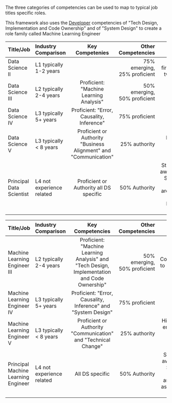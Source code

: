 The three categories of competencies can be used to map to typical job titles specific roles. 

This framework also uses the [Developer](./Developer.md)  competencies of 
"Tech Design, Implementation and Code Ownership" and of "System Design" to create 
a role family called Machine Learning Engineer


| Title/Job                   |  Industry Comparison       | Key Competenies                                                     | Other Competencies              |     Notes  |
| --------------------------- |:-------------------------- |:-------------------------------------------------------------------:| -------------------------------:| ----------:|
| Data Science II             |  L1 typically 1-2 years    |                                                                     | 75% emerging, 25% proficient    | typically first one or two years |
| Data Science III            |  L2 typically 2-4 years    | Proficient: "Machine Learning Analysis"                             | 50% emerging, 50% proficient    |   |
| Data Science IV             |  L3 typically 5+  years    | Proficient: "Error, Causality, Inference"                           | 75% proficient                  |  | 
| Data Science V              |  L3 typically < 8 years    |  Proficient or Authority  "Business Alignment" and "Communication"  | 25% authority                   | High end to end impact; | 
| Principal Data Scientist    |  L4 not experience related | Proficient or Authority all DS specific                             | 50% Authority                   | Strong self awareness, Strong on general areas such as business acumen | 
          

                                                                                                                                                                                                     
| Title/Job                             |  Industry Comparison       | Key Competencies                                                                                | Other Competencies              |     Notes  |
| ------------------------------------- |:-------------------------- |:-----------------------------------------------------------------------------------------------:| -------------------------------:| ----------:|
| Machine Learning Engineer III         |  L2 typically 2-4 years    | Proficient: "Machine Learning Analysis"  and "Tech Design, Implementation and Code Ownership"   | 50% emerging, 50% proficient    |  Comparable to SWDev III |
| Machine Learning Engineer IV          |  L3 typically 5+  years    | Proficient: "Error, Causality, Inference" and "System Design"                                   | 75% proficient                  |  | 
| Machine Learning Engineer V           |  L3 typically < 8 years    |  Proficient or Authority "Communication" and "Technical Change"                                 | 25% authority                   | High end to end impact software and data systems;   | 
| Principal Machine Learning Engineer   |  L4 not experience related | All DS specific                                                                                 | 50% Authority                   | Strong self awareness, Strong on general areas such as business acumen | 
                                       
